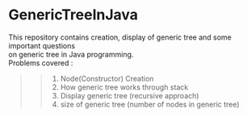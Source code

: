 # GenericTreeInJava
This repository contains creation, display of generic tree and some important questions </br>
on generic tree in Java programming.</br>
Problems covered :
>> 1) Node(Constructor) Creation
>> 2) How generic tree works through stack
>> 3) Display generic tree (recursive approach)
>> 4) size of generic tree (number of nodes in generic tree)
